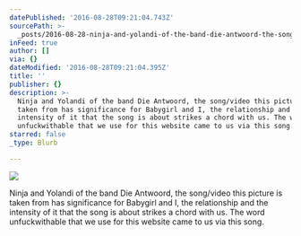 ```yaml
---
datePublished: '2016-08-28T09:21:04.743Z'
sourcePath: >-
  _posts/2016-08-28-ninja-and-yolandi-of-the-band-die-antwoord-the-songvideo-t.md
inFeed: true
author: []
via: {}
dateModified: '2016-08-28T09:21:04.395Z'
title: ''
publisher: {}
description: >-
  Ninja and Yolandi of the band Die Antwoord, the song/video this picture is
  taken from has significance for Babygirl and I, the relationship and the
  intensity of it that the song is about strikes a chord with us. The word
  unfuckwithable that we use for this website came to us via this song.
starred: false
_type: Blurb

---
```

![](https://the-grid-user-content.s3-us-west-2.amazonaws.com/aa11a76c-91ef-40a3-b6fb-9313451d399b.jpg)

Ninja and Yolandi of the band Die Antwoord, the song/video this picture is taken from has significance for Babygirl and I, the relationship and the intensity of it that the song is about strikes a chord with us. The word unfuckwithable that we use for this website came to us via this song.